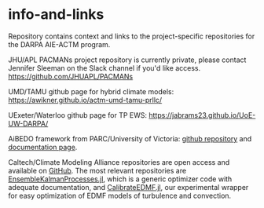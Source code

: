 # info-and-links
Repository contains context and links to the project-specific repositories for the DARPA AIE-ACTM program. 

JHU/APL PACMANs project repository is currently private, please contact Jennifer Sleeman on the Slack channel if you'd like access. 
https://github.com/JHUAPL/PACMANs

UMD/TAMU github page for hybrid climate models: 
https://awikner.github.io/actm-umd-tamu-prllc/

UExeter/Waterloo github page for TP EWS: 
https://jabrams23.github.io/UoE-UW-DARPA/

AiBEDO framework from PARC/University of Victoria: [github repository]( 
https://github.com/kramea/aibedo/) and 
[documentation page](https://aibedo.readthedocs.io/).

Caltech/Climate Modeling Alliance repositories are open access and available on [GitHub](https://github.com/CliMA). The most relevant repositories are [EnsembleKalmanProcesses.jl](https://github.com/CliMA/EnsembleKalmanProcesses.jl), which is a generic optimizer code with adequate documentation, and [CalibrateEDMF.jl](https://github.com/CliMA/CalibrateEDMF.jl), our experimental wrapper for easy optimization of EDMF models of turbulence and convection.